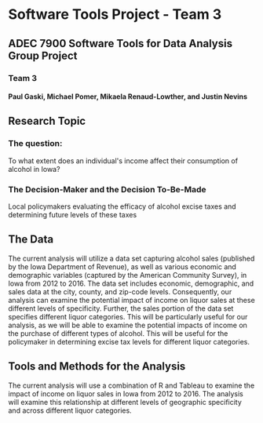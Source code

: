 # Software Tools Project - Team 3

## ADEC 7900 Software Tools for Data Analysis Group Project
### Team 3
#### Paul Gaski, Michael Pomer, Mikaela Renaud-Lowther, and Justin Nevins

## Research Topic
### The question: 
To what extent does an individual's income affect their consumption of alcohol in Iowa?
### The Decision-Maker and the Decision To-Be-Made
Local policymakers evaluating the efficacy of alcohol excise taxes and determining future levels of these taxes

## The Data 
The current analysis will utilize a data set capturing alcohol sales (published by the Iowa Department of Revenue), as well as various economic and demographic variables (captured by the American Community Survey), in Iowa from 2012 to 2016. The data set includes economic, demographic, and sales data at the city, county, and zip-code levels. Consequently, our analysis can examine the potential impact of income on liquor sales at these different levels of specificity. Further, the sales portion of the data set specifies different liquor categories. This will be particularly useful for our analysis, as we will be able to examine the potential impacts of income on the purchase of different types of alcohol. This will be useful for the policymaker in determining excise tax levels for different liquor categories. 

## Tools and Methods for the Analysis
The current analysis will use a combination of R and Tableau to examine the impact of income on liquor sales in Iowa from 2012 to 2016. The analysis will examine this relationship at different levels of geographic specificity and across different liquor categories. 
